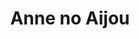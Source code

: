--- 
title: "Anne no Aijou"
publishdate: "2019-2-12T16:48:46+02:00"
src: "https://365manga.net/manga/anne-no-aijou"
image: "https://data.365manga.net/images/thumbnails/30569-anne-no-aijou.jpg"
description: " Anne leaves Green Gables and her work as a teacher in Avonlea to continue her education at Redmond College in Nova Scotia. She tucks her memories of rural Avonlea away and discovers life on her own terms, filled with surprises… including a marriage proposal from the worst fellow imaginable, the sale of her very first story, and a tragedy that teaches her a painful lesson."
---